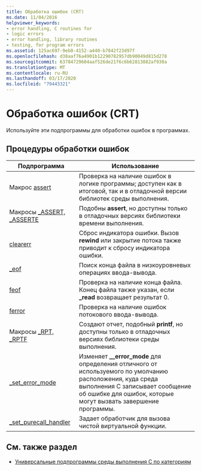 ```yaml
---
title: Обработка ошибок (CRT)
ms.date: 11/04/2016
helpviewer_keywords:
- error handling, C routines for
- logic errors
- error handling, library routines
- testing, for program errors
ms.assetid: 125ac697-9eb0-4152-a440-b7842f23d97f
ms.openlocfilehash: d38aaf76a4901b12290782957db90049d815d278
ms.sourcegitcommit: 63784729604aaf526de21f6c6b62813882af930a
ms.translationtype: MT
ms.contentlocale: ru-RU
ms.lasthandoff: 03/17/2020
ms.locfileid: "79443321"
---
```

# <a name="error-handling-crt"></a>Обработка ошибок (CRT)

Используйте эти подпрограммы для обработки ошибок в программах.

## <a name="error-handling-routines"></a>Процедуры обработки ошибок

|Подпрограмма|Использование|
|-------------|---------|
|Макрос [assert](../c-runtime-library/reference/assert-macro-assert-wassert.md)|Проверка на наличие ошибок в логике программы; доступен как в итоговой, так и в отладочной версии библиотек среды выполнения.|
|Макросы [_ASSERT, _ASSERTE](../c-runtime-library/reference/assert-asserte-assert-expr-macros.md)|Подобны **assert**, но доступны только в отладочных версиях библиотеки времени выполнения.|
|[clearerr](../c-runtime-library/reference/clearerr.md)|Сброс индикатора ошибки. Вызов **rewind** или закрытие потока также приводит к сбросу индикатора ошибки.|
|[_eof](../c-runtime-library/reference/eof.md)|Поиск конца файла в низкоуровневых операциях ввода-вывода.|
|[feof](../c-runtime-library/reference/feof.md)|Проверка на наличие конца файла. Конец файла также указан, если **_read** возвращает результат 0.|
|[ferror](../c-runtime-library/reference/ferror.md)|Проверка на наличие ошибок потокового ввода-вывода.|
|Макросы [_RPT, _RPTF](../c-runtime-library/reference/rpt-rptf-rptw-rptfw-macros.md)|Создают отчет, подобный **printf**, но доступны только в отладочных версиях библиотеки среды выполнения.|
|[_set_error_mode](../c-runtime-library/reference/set-error-mode.md)|Изменяет **__error_mode** для определения отличного от используемого по умолчанию расположения, куда среда выполнения C записывает сообщение об ошибке для ошибок, которые могут вызвать завершение программы.|
|[_set_purecall_handler](../c-runtime-library/reference/get-purecall-handler-set-purecall-handler.md)|Задает обработчик для вызова чистой виртуальной функции.|

## <a name="see-also"></a>См. также раздел

- [Универсальные подпрограммы среды выполнения C по категориям](../c-runtime-library/run-time-routines-by-category.md)
